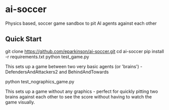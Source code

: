 # ai-soccer
Physics based, soccer game sandbox to pit AI agents against each other

## Quick Start
git clone https://github.com/eparkinson/ai-soccer.git
cd ai-soccer
pip install -r requirements.txt
python test_game.py

This sets up a game between two very basic agents (or 'brains') - DefendersAndAttackers2 and BehindAndTowards

python test_nographics_game.py

This sets up a game without any graphics - perfect for quickly pitting two brains against each other to see the score without having to watch the game visually.

